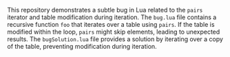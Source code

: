 This repository demonstrates a subtle bug in Lua related to the `pairs` iterator and table modification during iteration. The `bug.lua` file contains a recursive function `foo` that iterates over a table using `pairs`. If the table is modified within the loop, `pairs` might skip elements, leading to unexpected results. The `bugSolution.lua` file provides a solution by iterating over a copy of the table, preventing modification during iteration.